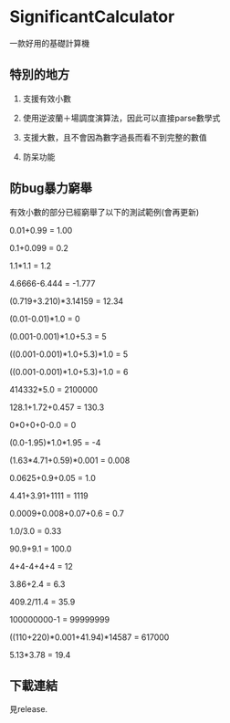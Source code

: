 # SignificantCalculator

一款好用的基礎計算機

## 特別的地方

1. 支援有效小數

2. 使用逆波蘭＋場調度演算法，因此可以直接parse數學式

3. 支援大數，且不會因為數字過長而看不到完整的數值

4. 防呆功能

## 防bug暴力窮舉

有效小數的部分已經窮舉了以下的測試範例(會再更新)

0.01+0.99 = 1.00

0.1+0.099 = 0.2

1.1\*1.1 = 1.2

4.6666-6.444 = -1.777

(0.719+3.210)\*3.14159 = 12.34

(0.01-0.01)\*1.0 = 0

(0.001-0.001)\*1.0+5.3 = 5

((0.001-0.001)\*1.0+5.3)*1.0 = 5

((0.001-0.001)\*1.0+5.3)+1.0 = 6

414332*5.0 = 2100000

128.1+1.72+0.457 = 130.3

0*0+0+0-0.0 = 0

(0.0-1.95)\*1.0\*1.95 = -4

(1.63\*4.71+0.59)\*0.001 = 0.008

0.0625+0.9+0.05 = 1.0

4.41+3.91+1111 = 1119

0.0009+0.008+0.07+0.6 = 0.7

1.0/3.0 = 0.33

90.9+9.1 = 100.0

4+4-4+4+4 = 12

3.86+2.4 = 6.3

409.2/11.4 = 35.9

100000000-1 = 99999999

((110+220)\*0.001+41.94)\*14587 = 617000

5.13\*3.78 = 19.4

## 下載連結

見release.
